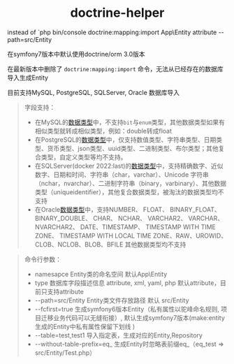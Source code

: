 # <center>doctrine-helper</center>
instead of `php bin/console doctrine:mapping:import App\\Entity attribute --path=src/Entity

在symfony7版本中默认使用doctrine/orm 3.0版本

在最新版本中删除了 `doctrine:mapping:import` 命令，无法从已经存在的数据库导入生成Entity

目前支持MySQL, PostgreSQL, SQLServer, Oracle 数据库导入

> 字段支持：
>* 在MySQL的[数据类型](https://dev.mysql.com/doc/refman/8.3/en/data-types.html "数据类型")中，不支持`bit`与`enum`类型，其他数据类型如果有相似类型就转成相似类型，例如：double转成float
>* 在PostgreSQL的[数据类型](http://www.postgres.cn/docs/14/datatype.html)中，仅支持数值类型、字符串类型、日期类型、货币类型、json类型、uuid类型、二进制类型、布尔类型；其他复合类型，自定义类型等均不支持。
>* 在SQLServer(docker 2022:last)的[数据类型](https://learn.microsoft.com/zh-cn/sql/t-sql/data-types/data-types-transact-sql?view=sql-server-ver16)中，支持精确数字、近似数字、日期和时间、字符串（char，varchar）、Unicode 字符串（nchar，nvarchar）、二进制字符串（binary，varbinary）、其他数据类型（uniqueidentifier），其他复合数据类型，被淘汰的数据类型均不支持
>* 在Oracle[数据类型](https://docs.oracle.com/en/database/oracle/oracle-database/18/sqlrf/Data-Types.html#GUID-7B72E154-677A-4342-A1EA-C74C1EA928E6)中，支持NUMBER、 FLOAT、 BINARY_FLOAT、 BINARY_DOUBLE、 CHAR、 NCHAR、 VARCHAR2、 VARCHAR、 NVARCHAR2、 DATE、TIMESTAMP、 TIMESTAMP WITH TIME ZONE、 TIMESTAMP WITH LOCAL TIME ZONE、RAW、UROWID、CLOB、NCLOB、BLOB、BFILE 其他数据类型均不支持

>命令行参数：
>* namesapce Entity类的命名空间 默认App\Entity
>* type 数据库字段描述信息 attribute, xml, yaml, php 默认attribute，目前只支持attribute
>* --path=src/Entity Entity类文件存放路径 默认 src/Entity
>* --fcfirst=true 生成symfony6版本Entity（私有属性以驼峰命名规则, 项目迁移业务代码可以无缝衔接）, 默认生成symfony7版本(make:entity生成的Entity中私有属性保留下划线 )
>* --table=test,test1 导入指定表，生成对应的Entity,Repository
>* --without-table-prefix=eq_ 生成Entity时忽略表前缀eq_（eq_test => src/Entity/Test.php）

